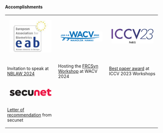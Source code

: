 #### Accomplishments


<table>
  <tr>
    <td width="33%">
      <div>
        <p align="center"><img src="../assets/img/experiences/eab.png" style="width:90%;height:auto;"></p>
      </div>
    </td>
	<td width="33%">
      <div>
        <p align="center"><img src="../assets/img/experiences/wacv2024.png" style="width:90%;height:auto;"></p>
      </div>
    </td>
    <td width="33%">
      <div>
        <p align="center"><img src="../assets/img/experiences/iccv23.png" style="width:90%;height:auto;"></p>
      </div>
    </td>
  </tr>
  
  <tr>
	  <td width="33%">
		<p>Invitation to speak at <a href="https://eab.org/events/program/331">NBLAW 2024</a></p>
	  </td>
	  <td width="33%">
		<p>Hosting the <a href="https://frcsyn.github.io/WACV2024.html">FRCSyn Workshop</a> at WACV 2024</p>
	  </td>
	  <td width="33%">
		<p><a href="../assets/img/experiences/best.pdf" target="blank">Best paper award</a> at ICCV 2023 Workshops</p>
	  </td>
  </tr>
  
  <tr>
    <td width="33%">
      <div>
        <p align="center"><img src="../assets/img/experiences/secunet.png" style="width:90%;height:auto;"></p>
      </div>
    </td>
	<td width="33%">
      <div>
        <p></p>
      </div>
    </td>
    <td width="33%">
      <div>
        <p></p>
      </div>
    </td>
  </tr>
  
  <tr>
	  <td width="33%">
		<p><a href="../assets/img/experiences/secunet.pdf" target="blank">Letter of recommendation</a> from secunet</p>
	  </td>
	  <td width="33%">
	  </td>
	  <td width="33%">
	  </td>
  </tr>
  
</table>
